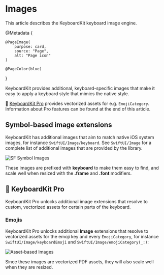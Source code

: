 # Images

This article describes the KeyboardKit keyboard image engine.

@Metadata {

    @PageImage(
        purpose: card,
        source: "Page",
        alt: "Page icon"
    )

    @PageColor(blue)
}

KeyboardKit provides additional, keyboard-specific images that make it easy to apply a keyboard style that mimics the native style.

👑 [KeyboardKit Pro][Pro] provides vectorized assets for e.g. ``EmojiCategory``. Information about Pro features can be found at the end of this article.



## Symbol-based image extensions

KeyboardKit has additional images that aim to match native iOS system images, for instance ``SwiftUI/Image/keyboard``. See ``SwiftUI/Image`` for a complete list of additional images that are provided by the library.

![SF Symbol Images](images.jpg)

These images are prefixed with **keyboard** to make them easy to find, and scale well when resized with the **.frame** and **.font** modifiers.



## 👑 KeyboardKit Pro

KeyboardKit Pro unlocks additional image extensions that resolve to custom, vectorized assets for certain parts of the keyboard.


[Pro]: https://github.com/KeyboardKit/KeyboardKitPro


### Emojis

KeyboardKit Pro unlocks additional **Image** extensions that resolve to vectorized assets for the emoji key and every ``EmojiCategory``, for instance ``SwiftUI/Image/keyboardEmoji`` and ``SwiftUI/Image/emojiCategory(_:)``:

![Asset-based Images](images-emojis.jpg)

Since these images are vectorized PDF assets, they will also scale well when they are resized.
